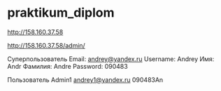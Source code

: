 # praktikum_diplom

http://158.160.37.58

http://158.160.37.58/admin/

Суперпользователь
Email: andrey@yandex.ru
Username: Andrey
Имя: Andr
Фамилия: Andre
Password: 090483

Пользователь
Admin1
andrey1@yandex.ru
090483An